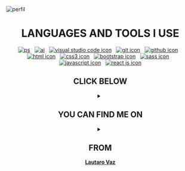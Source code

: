 ![perfil][perfil-]

<div align="center">

<h1>LANGUAGES AND TOOLS I USE</h1>

[![ps][ps-]][ps]&nbsp;&nbsp;&nbsp;[![ai][ai-]][ai]&nbsp;&nbsp;&nbsp;[![visual studio code icon][visualstudiocode-]][visualstudiocode]&nbsp;&nbsp;&nbsp;[![git icon][git-]][git]&nbsp;&nbsp;&nbsp;[![github icon][github-]][github]&nbsp;&nbsp;&nbsp;[![html icon][html-]][html]&nbsp;&nbsp;&nbsp;[![css3 icon][css-]][css]&nbsp;&nbsp;&nbsp;[![bootstrap icon][bootstrap-]][bootstrap]&nbsp;&nbsp;&nbsp;[![sass icon][sass-]][sass]&nbsp;&nbsp;&nbsp;[![javascript icon][javascript-]][javascript]&nbsp;&nbsp;&nbsp;[![react js icon][react js-]][react js]

</div>

<h2 align="center">CLICK BELOW</h2>

<details align="center">
<summary></summary>

:small_blue_diamond: Actualmente estoy en constante aprendizaje de <strong>[desarrollo]</strong> y <strong>[diseño web]</strong>. :small_blue_diamond:

:small_blue_diamond: Incursionando también en nuevas tecnologías para ampliar mi espectro. :small_blue_diamond:

:small_blue_diamond: Estoy buscando colaborar en todo tipo de proyectos. :small_blue_diamond:

:small_blue_diamond: Pregúntame sobre <b>[HTML]</b>, <b>[CSS]</b>, <b>[Sass]</b>, <b>[Bootstrap]</b>, <b>[JavaScript]</b> y <b>[React Js]</b>. :small_blue_diamond:

:small_blue_diamond: Dato curioso: Me gusta pensar que soy un panquecito de canela. :small_blue_diamond:

</details>

<h2 align="center">YOU CAN FIND ME ON </h2>
<details align="center">
<summary></summary>

[![linkedin][linkedin-]][linkedin]&nbsp;&nbsp;&nbsp;[![outlook][outlook-]][outlook]&nbsp;&nbsp;&nbsp;[![facebook][facebook-]][facebook]&nbsp;&nbsp;&nbsp;[![instagram][instagram-]][instagram]

</details>

<div align="center">
<h2>FROM</h2>

<b>[Lautaro Vaz]</b>

</div>

[//]: # 'IMAGENES'
[visualstudiocode-]: https://img.icons8.com/color/48/000000/visual-studio-code-2019.png
[github-]: https://img.icons8.com/fluency/48/000000/github.png
[git-]: https://img.icons8.com/color/48/000000/git.png
[html-]: https://img.icons8.com/color/48/000000/html-5--v1.png
[css-]: https://img.icons8.com/color/48/000000/css3.png
[bootstrap-]: https://img.icons8.com/color/48/000000/bootstrap.png
[sass-]: https://img.icons8.com/color/48/000000/sass.png
[javascript-]: https://img.icons8.com/color/50/000000/javascript.png
[react js-]: https://img.icons8.com/color/48/000000/react-native.png
[linkedin-]: https://img.icons8.com/color/48/000000/linkedin.png
[outlook-]: https://img.icons8.com/color/48/000000/microsoft-outlook-2019--v2.png
[instagram-]: https://img.icons8.com/fluency/48/000000/instagram-new.png
[ps-]: https://img.icons8.com/color/50/000000/adobe-photoshop--v1.png
[ai-]: https://img.icons8.com/color/50/000000/adobe-illustrator--v1.png
[facebook-]: https://img.icons8.com/fluency/48/000000/facebook.png
[perfil-]: https://i.ibb.co/s1d78t0/Desarrollador-Front-End-1.gif

[//]: # 'LINKS'
[visualstudiocode]: https://code.visualstudio.com/
[github]: https://github.com/
[Lautaro Vaz]: https://github.com/LautaroCODE
[git]: https://git-scm.com/
[html]: https://developer.mozilla.org/es/docs/Web/HTML
[css]: https://developer.mozilla.org/es/docs/Web/CSS
[bootstrap]: https://getbootstrap.com/
[sass]: https://sass-lang.com/
[javascript]: https://developer.mozilla.org/es/docs/Web/JavaScript
[react js]: https://es.reactjs.org/
[linkedin]: https://www.linkedin.com/in/lautaro-vaz/
[facebook]: https://www.facebook.com/lautaro.vaz.3
[instagram]: https://www.instagram.com/lautarovaz/
[ps]: https://www.adobe.com/ar/products/photoshop.html
[ai]: https://www.adobe.com/ar/products/illustrator.html
[outlook]: mailto:lautaro.vaz@outlook.com?Subject=I%20contact%20you%20from%20GitHub%20to..&body=Write%20your%20message%20here..
[desarrollo web]: https://es.wikipedia.org/wiki/Desarrollo_web
[desarrollo]: https://es.wikipedia.org/wiki/Desarrollo_web
[diseño web]: https://es.wikipedia.org/wiki/Dise%C3%B1o_web
